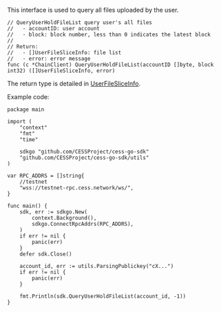 This interface is used to query all files uploaded by the user.

```golang
// QueryUserHoldFileList query user's all files
//   - accountID: user account
//   - block: block number, less than 0 indicates the latest block
//
// Return:
//   - []UserFileSliceInfo: file list
//   - error: error message
func (c *ChainClient) QueryUserHoldFileList(accountID []byte, block int32) ([]UserFileSliceInfo, error)
```

The return type is detailed in [UserFileSliceInfo](../chain_type.md#UserFileSliceInfo).

Example code:
```golang
package main

import (
    "context"
    "fmt"
    "time"

    sdkgo "github.com/CESSProject/cess-go-sdk"
    "github.com/CESSProject/cess-go-sdk/utils"
)

var RPC_ADDRS = []string{
    //testnet
    "wss://testnet-rpc.cess.network/ws/",
}

func main() {
    sdk, err := sdkgo.New(
        context.Background(),
        sdkgo.ConnectRpcAddrs(RPC_ADDRS),
    )
    if err != nil {
        panic(err)
    }
    defer sdk.Close()

    account_id, err := utils.ParsingPublickey("cX...")
    if err != nil {
        panic(err)
    }

    fmt.Println(sdk.QueryUserHoldFileList(account_id, -1))
}
```